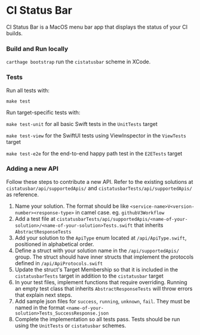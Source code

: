 # CI Status Bar
CI Status Bar is a MacOS menu bar app that displays the status of your CI builds.

### Build and Run locally
`carthage bootstrap`
run the `cistatusbar` scheme in XCode.

### Tests
Run all tests with:

`make test`

Run target-specific tests with:

`make test-unit` for all basic Swift tests in the `UnitTests` target

`make test-view` for the SwiftUI tests using ViewInspector in the `ViewTests` target

`make test-e2e` for the end-to-end happy path test in the `E2ETests` target


### Adding a new API
Follow these steps to contribute a new API.
Refer to the existing solutions at `cistatusbar/api/supportedApis/` and `cistatusbarTests/api/supportedApis/` as reference.

1. Name your solution. The format should be like `<service-name>V<version-number><response-type>` in camel case.
   eg. `githubV3Workflow`
2. Add a test file at `cistatusbarTests/api/supportedApis/<name-of-your-solution>/<name-of-your-solution>Tests.swift` that inherits `AbstractResponseTests`
3. Add your solution to the `ApiType` enum located at `/api/ApiType.swift`, positioned in alphabetical order. 
4. Define a struct with your solution name in  the `/api/supportedApis/` group. The struct should have inner structs that implement the protocols defined in `/api/ApiProtocols.swift`
5. Update the struct's Target Membership so that it is included in the `cistatusbarTests` target in addition to the `cistatusbar` target 
6. In your test files, implement functions that require overriding. Running an empty test class that inherits `AbstractResponseTests` will throw errors that explain next steps.
7. Add sample json files for `success`, `running`, `unknown`, `fail`. They must be named in the format `<name-of-your-solution>Tests_SuccessResponse.json`
8. Complete the implementation so all tests pass. Tests should be run using the `UnitTests` or `cistatusbar` schemes.
